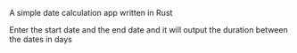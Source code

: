 A simple date calculation app written in Rust

Enter the start date and the end date and it will output the duration between the dates in days
